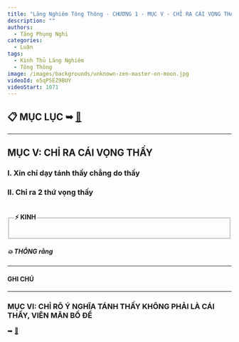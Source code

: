 ```yaml
---
title: "Lăng Nghiêm Tông Thông - CHƯƠNG 1 - MỤC V - CHỈ RA CÁI VỌNG THẤY"
description: ""
authors: 
  - Tăng Phụng Nghi
categories:
  - Luận
tags:
  - Kinh Thủ Lăng Nghiêm
  - Tông Thông
image: /images/backgrounds/unknown-zen-master-on-moon.jpg
videoId: e5qP5EZ9BUY
videoStart: 1071
---
```


<h2>📋 MỤC LỤC ➥ <a href="/interpretations/lang-nghiem-tong-thong-muc-luc">🔗</a></h2>

<hr class="blog-rule" />

## MỤC V: CHỈ RA CÁI VỌNG THẤY

### I. Xin chỉ dạy tánh thấy chẳng do thấy

### II. Chỉ ra 2 thứ vọng thấy

<fieldset>
<legend><h4>⚡️ KINH</h4></legend>
<div style="color: var(--color-accent-darkorange)">

</div>
</fieldset>
<h5>💥 THÔNG rằng</h5>

<hr class="blog-rule" />

#### GHI CHÚ

[^1]: ⭐️

<hr class="blog-rule" />

### MỤC VI: CHỈ RÕ Ý NGHĨA TÁNH THẤY KHÔNG PHẢI LÀ CÁI THẤY, VIÊN MÃN BỒ ĐỀ
➥ [🔗](/interpretations/lang-nghiem-tong-thong-chuong-1-muc-6-chi-ro-tanh-thay-khong-phai-la-cai-thay-vien-man-bo-de)
